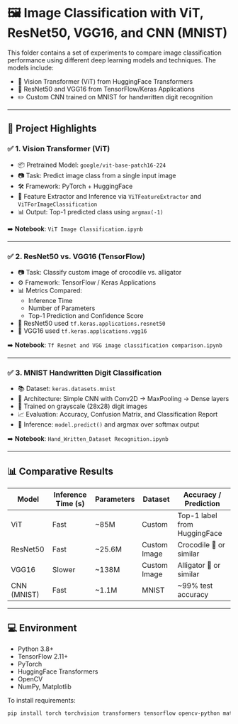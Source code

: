 # 🖼️ Image Classification with ViT, ResNet50, VGG16, and CNN (MNIST)

This folder contains a set of experiments to compare image classification performance using different deep learning models and techniques. The models include:

- 🔬 Vision Transformer (ViT) from HuggingFace Transformers
- 🧠 ResNet50 and VGG16 from TensorFlow/Keras Applications
- ✏️ Custom CNN trained on MNIST for handwritten digit recognition

---

## 📌 Project Highlights

### ✅ 1. Vision Transformer (ViT)
- 📦 Pretrained Model: `google/vit-base-patch16-224`
- 📷 Task: Predict image class from a single input image
- 🛠️ Framework: PyTorch + HuggingFace
- 🧠 Feature Extractor and Inference via `ViTFeatureExtractor` and `ViTForImageClassification`
- 📊 Output: Top-1 predicted class using `argmax(-1)`

➡️ **Notebook**: `ViT Image Classification.ipynb`

---

### ✅ 2. ResNet50 vs. VGG16 (TensorFlow)
- 📷 Task: Classify custom image of crocodile vs. alligator
- ⚙️ Framework: TensorFlow / Keras Applications
- 📊 Metrics Compared:
  - Inference Time
  - Number of Parameters
  - Top-1 Prediction and Confidence Score
- 🧪 ResNet50 used `tf.keras.applications.resnet50`
- 🧪 VGG16 used `tf.keras.applications.vgg16`

➡️ **Notebook**: `Tf Resnet and VGG image classification comparison.ipynb`

---

### ✅ 3. MNIST Handwritten Digit Classification
- 📚 Dataset: `keras.datasets.mnist`
- 🔧 Architecture: Simple CNN with Conv2D → MaxPooling → Dense layers
- 🧠 Trained on grayscale (28x28) digit images
- 📈 Evaluation: Accuracy, Confusion Matrix, and Classification Report
- 🧪 Inference: `model.predict()` and argmax over softmax output

➡️ **Notebook**: `Hand_Written_Dataset Recognition.ipynb`

---

## 📊 Comparative Results

| Model      | Inference Time (s) | Parameters      | Dataset       | Accuracy / Prediction |
|------------|--------------------|------------------|---------------|------------------------|
| ViT        | Fast               | ~85M             | Custom        | Top-1 label from HuggingFace |
| ResNet50   | Fast               | ~25.6M           | Custom Image  | Crocodile 🐊 or similar |
| VGG16      | Slower             | ~138M            | Custom Image  | Alligator 🐊 or similar |
| CNN (MNIST)| Fast               | ~1.1M            | MNIST         | ~99% test accuracy     |

---

## 💻 Environment
- Python 3.8+
- TensorFlow 2.11+
- PyTorch
- HuggingFace Transformers
- OpenCV
- NumPy, Matplotlib

To install requirements:
```bash
pip install torch torchvision transformers tensorflow opencv-python matplotlib
